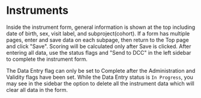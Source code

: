 # Instruments

Inside the instrument form, general information is shown at the top including date of birth, sex, visit label, and subproject(cohort).
If a form has multiple pages, enter and save data on each subpage, then return to the Top page and click "Save".  Scoring will be calculated only after Save is clicked.  After entering all data, use the status flags and "Send to DCC" in the left sidebar to complete the instrument form. 

The Data Entry flag can only be set to Complete after the Administration and Validity flags have been set.
While the Data Entry status is `In Progress`, you may see in the sidebar the option to delete all the instrument data which will clear all data in the form. 
